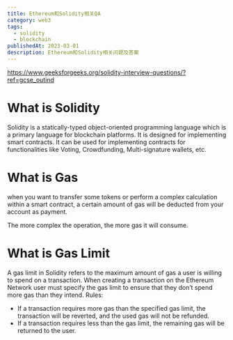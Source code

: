 ```yaml
---
title: Ethereum和Solidity相关QA
category: web3
tags:
  - solidity
  - blockchain
publishedAt: 2023-03-01
description: Ethereum和Solidity相关问题及答案
---
```


https://www.geeksforgeeks.org/solidity-interview-questions/?ref=gcse_outind
# What is Solidity

Solidity is a statically-typed object-oriented programming language which is a primary language for blockchain platforms. It is designed for implementing smart contracts. It can be used for implementing contracts for functionalities like Voting, Crowdfunding, Multi-signature wallets, etc. 


# What is Gas

when you want to transfer some tokens or perform a complex calculation within a smart contract, a certain amount of gas will be deducted from your account as payment.

The more complex the operation, the more gas it will consume.


# What is Gas Limit

A gas limit in Solidity refers to the maximum amount of gas a user is willing to spend on a transaction.
When creating a transaction on the Ethereum Network user must specify the gas limit to ensure that they don’t spend more gas than they intend.
Rules:
- If a transaction requires more gas than the specified gas limit, the transaction will be reverted, and the used gas will not be refunded.
- If a transaction requires less than the gas limit, the remaining gas will be returned to the user.

